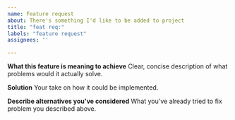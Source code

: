```yaml
---
name: Feature request
about: There's something I'd like to be added to project
title: "feat req:"
labels: "feature request"
assignees: ''

---
```


**What this feature is meaning to achieve** Clear, concise description of what problems would it actually solve.

**Solution** Your take on how it could be implemented.

**Describe alternatives you've considered** What you've already tried to fix problem you described above.
